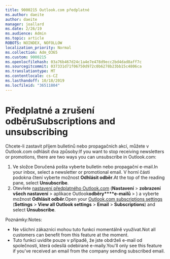 ```yaml
---
title: 9000215 Outlook.com předplatné
ms.author: daeite
author: daeite
manager: joallard
ms.date: 2/26/19
ms.audience: Admin
ms.topic: article
ROBOTS: NOINDEX, NOFOLLOW
localization_priority: Normal
ms.collection: Adm_O365
ms.custom: 9000215
ms.openlocfilehash: 03a76b467d24c1a4e7e478d9ecc2bd4dad8aff7c
ms.sourcegitcommit: 037331d71f06750d972c0b6278b23bb15c4806ca
ms.translationtype: MT
ms.contentlocale: cs-CZ
ms.lasthandoff: 10/18/2019
ms.locfileid: "36511804"
---
```

# <a name="subscriptions-and-unsubscribing"></a><span data-ttu-id="84f53-102">Předplatné a zrušení odběru</span><span class="sxs-lookup"><span data-stu-id="84f53-102">Subscriptions and unsubscribing</span></span>

<span data-ttu-id="84f53-103">Chcete-li zastavit příjem bulletinů nebo propagačních akcí, můžete v Outlook.com odhlásit dva způsoby:</span><span class="sxs-lookup"><span data-stu-id="84f53-103">If you want to stop receiving newsletters or promotions, there are two ways you can unsubscribe in Outlook.com:</span></span>

1. <span data-ttu-id="84f53-104">Ve složce Doručená pošta vyberte bulletin nebo propagační e-mail.</span><span class="sxs-lookup"><span data-stu-id="84f53-104">In your inbox, select a newsletter or promotional email.</span></span> <span data-ttu-id="84f53-105">V horní části podokna čtení vyberte možnost **Odhlásit odběr**.</span><span class="sxs-lookup"><span data-stu-id="84f53-105">At the top of the reading pane, select **Unsubscribe**.</span></span>
2. <span data-ttu-id="84f53-106">Otevřete [nastavení předplatného Outlook.com](https://outlook.live.com/mail/options/mail/brandsSubscriptions) (**Nastavení** > **zobrazení všech nastavení** > aplikace Outlook**odběry\*\*\*\*e-mailů** > ) a vyberte možnost **Odhlásit odběr**.</span><span class="sxs-lookup"><span data-stu-id="84f53-106">Open your [Outlook.com subscriptions settings](https://outlook.live.com/mail/options/mail/brandsSubscriptions) (**Settings** > **View all Outlook settings** > **Email** > **Subscriptions**) and select **Unsubscribe**.</span></span>

<span data-ttu-id="84f53-107">Poznámky:</span><span class="sxs-lookup"><span data-stu-id="84f53-107">Notes:</span></span>

- <span data-ttu-id="84f53-108">Ne všichni zákazníci mohou tuto funkci momentálně využívat.</span><span class="sxs-lookup"><span data-stu-id="84f53-108">Not all customers can benefit from this feature at the moment.</span></span>
- <span data-ttu-id="84f53-109">Tuto funkci uvidíte pouze v případě, že jste obdrželi e-mail od společnosti, která odesílá odebírané e-maily.</span><span class="sxs-lookup"><span data-stu-id="84f53-109">You'll only see this feature if you've received an email from the company sending subscribed email.</span></span>